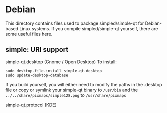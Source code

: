 
Debian
====================
This directory contains files used to package simpled/simple-qt
for Debian-based Linux systems. If you compile simpled/simple-qt yourself, there are some useful files here.

## simple: URI support ##


simple-qt.desktop  (Gnome / Open Desktop)
To install:

	sudo desktop-file-install simple-qt.desktop
	sudo update-desktop-database

If you build yourself, you will either need to modify the paths in
the .desktop file or copy or symlink your simple-qt binary to `/usr/bin`
and the `../../share/pixmaps/simple128.png` to `/usr/share/pixmaps`

simple-qt.protocol (KDE)

